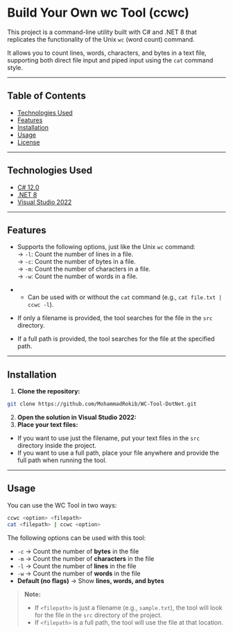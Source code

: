 ﻿# Build Your Own wc Tool (ccwc)

This project is a command-line utility built with C# and .NET 8 that replicates the functionality of the Unix `wc` (word count) command.

It allows you to count lines, words, characters, and bytes in a text file, supporting both direct file input and piped input using the `cat` command style.

---

## Table of Contents

- [Technologies Used](#technologies-used)
- [Features](#features)
- [Installation](#installation)
- [Usage](#usage)
- [License](#license)

---

## Technologies Used

- [C# 12.0](https://learn.microsoft.com/en-us/dotnet/csharp/whats-new/csharp-12)
- [.NET 8](https://learn.microsoft.com/en-us/dotnet/core/dotnet-eight)
- [Visual Studio 2022](https://visualstudio.microsoft.com/vs/)

---

## Features

- Supports the following options, just like the Unix `wc` command:<br>
  -> `-l`: Count the number of lines in a file.<br>
  -> `-c`: Count the number of bytes in a file.<br>
  -> `-m`: Count the number of characters in a file.<br>
  -> `-w`: Count the number of words in a file.<br>

- - Can be used with or without the `cat` command (e.g., `cat file.txt | ccwc -l`).
- If only a filename is provided, the tool searches for the file in the `src` directory.
- If a full path is provided, the tool searches for the file at the specified path.

---

## Installation

1. **Clone the repository:**
```sh
git clone https://github.com/MohammadRokib/WC-Tool-DotNet.git
```
2. **Open the solution in Visual Studio 2022:**
3. **Place your text files:**
- If you want to use just the filename, put your text files in the `src` directory inside the project.
- If you want to use a full path, place your file anywhere and provide the full path when running the tool.

---

## Usage

You can use the WC Tool in two ways:

```bash
ccwc <option> <filepath>
cat <filepath> | ccwc <option>
```

The following options can be used with this tool:

- `-c` → Count the number of **bytes** in the file  
- `-m` → Count the number of **characters** in the file  
- `-l` → Count the number of **lines** in the file  
- `-w` → Count the number of **words** in the file
- **Default (no flags)** → Show **lines, words, and bytes**

> **Note:**  
> - If `<filepath>` is just a filename (e.g., `sample.txt`), the tool will look for the file in the `src` directory of the project.  
> - If `<filepath>` is a full path, the tool will use the file at that location.